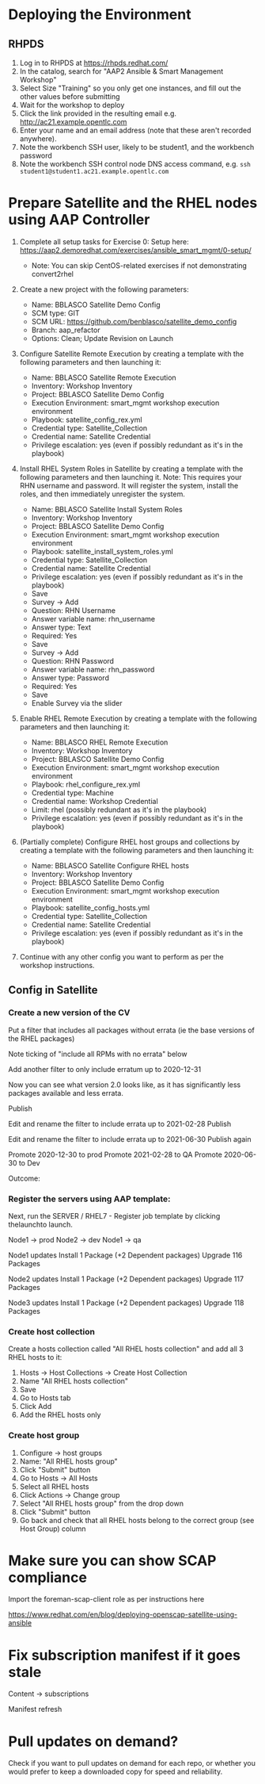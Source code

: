 # Deploying the Environment


## RHPDS

1. Log in to RHPDS at https://rhpds.redhat.com/
2. In the catalog, search for "AAP2 Ansible & Smart Management Workshop"
3. Select Size "Training" so you only get one instances, and fill out the other values before submitting
4. Wait for the workshop to deploy
5. Click the link provided in the resulting email e.g. http://ac21.example.opentlc.com
6. Enter your name and an email address (note that these aren't recorded anywhere).
7. Note the workbench SSH user, likely to be student1, and the workbench password
8. Note the workbench SSH control node DNS access command, e.g. `ssh student1@student1.ac21.example.opentlc.com`

# Prepare Satellite and the RHEL nodes using AAP Controller

1. Complete all setup tasks for Exercise 0: Setup here:
https://aap2.demoredhat.com/exercises/ansible_smart_mgmt/0-setup/

    - Note: You can skip CentOS-related exercises if not demonstrating convert2rhel

2. Create a new project with the following parameters:

    - Name: BBLASCO Satellite Demo Config
    - SCM type: GIT
    - SCM URL: https://github.com/benblasco/satellite_demo_config
    - Branch: aap_refactor
    - Options: Clean; Update Revision on Launch

3. Configure Satellite Remote Execution by creating a template with the following parameters and then launching it:

    - Name: BBLASCO Satellite Remote Execution
    - Inventory: Workshop Inventory
    - Project: BBLASCO Satellite Demo Config
    - Execution Environment: smart_mgmt workshop execution environment
    - Playbook: satellite_config_rex.yml
    - Credential type: Satellite_Collection
    - Credential name: Satellite Credential
    - Privilege escalation: yes (even if possibly redundant as it's in the playbook)

4. Install RHEL System Roles in Satellite by creating a template with the following parameters and then launching it.  Note: This requires your RHN username and password.  It will register the system, install the roles, and then immediately unregister the system.

    - Name: BBLASCO Satellite Install System Roles
    - Inventory: Workshop Inventory
    - Project: BBLASCO Satellite Demo Config
    - Execution Environment: smart_mgmt workshop execution environment
    - Playbook: satellite_install_system_roles.yml
    - Credential type: Satellite_Collection
    - Credential name: Satellite Credential
    - Privilege escalation: yes (even if possibly redundant as it's in the playbook)
    - Save
    - Survey -> Add
    - Question: RHN Username
    - Answer variable name: rhn_username
    - Answer type: Text
    - Required: Yes
    - Save
    - Survey -> Add
    - Question: RHN Password
    - Answer variable name: rhn_password
    - Answer type: Password
    - Required: Yes
    - Save
    - Enable Survey via the slider

5. Enable RHEL Remote Execution by creating a template with the following parameters and then launching it:

    - Name: BBLASCO RHEL Remote Execution
    - Inventory: Workshop Inventory
    - Project: BBLASCO Satellite Demo Config
    - Execution Environment: smart_mgmt workshop execution environment
    - Playbook: rhel_configure_rex.yml
    - Credential type: Machine
    - Credential name: Workshop Credential
    - Limit: rhel (possibly redundant as it's in the playbook)
    - Privilege escalation: yes (even if possibly redundant as it's in the playbook)

6. (Partially complete) Configure RHEL host groups and collections by creating a template with the following parameters and then launching it:

    - Name: BBLASCO Satellite Configure RHEL hosts
    - Inventory: Workshop Inventory
    - Project: BBLASCO Satellite Demo Config
    - Execution Environment: smart_mgmt workshop execution environment
    - Playbook: satellite_config_hosts.yml
    - Credential type: Satellite_Collection
    - Credential name: Satellite Credential
    - Privilege escalation: yes (even if possibly redundant as it's in the playbook)

7. Continue with any other config you want to perform as per the workshop instructions.

## Config in Satellite

### Create a new version of the CV

Put a filter that includes all packages without errata (ie the base versions of the RHEL packages)

Note ticking of "include all RPMs with no errata" below

Add another filter to only include erratum up to 2020-12-31


Now you can see what version 2.0 looks like, as it has significantly less packages available and less errata.


Publish

Edit and rename the filter to include errata up to 2021-02-28
Publish

Edit and rename the filter to include errata up to 2021-06-30
Publish again

Promote 2020-12-30 to prod
Promote 2021-02-28 to QA
Promote 2020-06-30 to Dev

Outcome:


### Register the servers using AAP template:
Next, run the SERVER / RHEL7 - Register job template by clicking thelaunchto launch.

Node1 -> prod
Node2 -> dev
Node1 -> qa



Node1 updates
Install    1 Package  (+2 Dependent packages)
Upgrade  116 Packages

Node2 updates
Install    1 Package  (+2 Dependent packages)
Upgrade  117 Packages

Node3 updates
Install    1 Package  (+2 Dependent packages)
Upgrade  118 Packages

### Create host collection

Create a hosts collection called "All RHEL hosts collection" and add all 3 RHEL hosts to it:

1. Hosts -> Host Collections -> Create Host Collection
2. Name "All RHEL hosts collection"
3. Save
4. Go to Hosts tab
5. Click Add
6. Add the RHEL hosts only


### Create host group

1. Configure -> host groups
2. Name: "All RHEL hosts group"
3. Click "Submit" button
4. Go to Hosts -> All Hosts
5. Select all RHEL hosts
6. Click Actions -> Change group
7. Select "All RHEL hosts group" from the drop down
8. Click "Submit" button
9. Go back and check that all RHEL hosts belong to the correct group (see Host Group) column

# Make sure you can show SCAP compliance

Import the foreman-scap-client role as per instructions here

https://www.redhat.com/en/blog/deploying-openscap-satellite-using-ansible

# Fix subscription manifest if it goes stale

Content -> subscriptions

Manifest refresh

# Pull updates on demand?

Check if you want to pull updates on demand for each repo, or whether you would prefer to keep a downloaded copy for speed and reliability.
